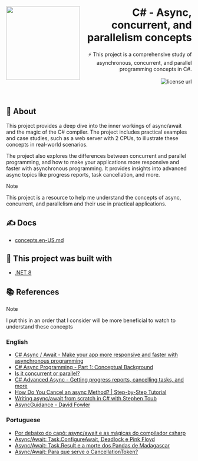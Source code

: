 <h1 align="right">
  <img src="https://cdn3d.iconscout.com/3d/premium/thumb/parallel-world-7642374-6185243.png?f=webp" width="200px" align="left" />
  C# - Async, concurrent, and parallelism concepts
</h1>

<p align="right">
  ⚡ This project is a comprehensive study of asynchronous, concurrent, and parallel programming concepts in C#.
  <br><br>
  <!-- License -->
  <a>
    <img alt="license url" src="https://img.shields.io/badge/license%20-MIT-1C1E26?style=for-the-badge&labelColor=75387A&color=FF822D">
  </a>
</p>
<br>

## :open_book: About

This project provides a deep dive into the inner workings of async/await and the magic of the C# compiler. The project includes practical examples and case studies, such as a web server with 2 CPUs, to illustrate these concepts in real-world scenarios.

The project also explores the differences between concurrent and parallel programming, and how to make your applications more responsive and faster with asynchronous programming. It provides insights into advanced async topics like progress reports, task cancellation, and more.

> [!NOTE]
> This project is a resource to help me understand the concepts of async, concurrent, and parallelism and their use in practical applications.

## ✍️ Docs

- [concepts.en-US.md](docs/concepts.en-US.md)

## :bricks: This project was built with

- [.NET 8](https://learn.microsoft.com/en-us/dotnet/core/whats-new/dotnet-8/overview)

## 📚 References

> [!NOTE]
> I put this in an order that I consider will be more beneficial to watch to understand these concepts

### English

- [C# Async / Await - Make your app more responsive and faster with asynchronous programming](https://www.youtube.com/watch?v=2moh18sh5p4)
- [C# Async Programming - Part 1: Conceptual Background](https://www.youtube.com/watch?v=FIZVKteEFyk)
- [Is it concurrent or parallel?](https://www.youtube.com/watch?v=r2__Rw8vu1M)
- [C# Advanced Async - Getting progress reports, cancelling tasks, and more](https://www.youtube.com/watch?v=ZTKGRJy5P2M)
- [How Do You Cancel an async Method? | Step-by-Step Tutorial](https://www.youtube.com/watch?v=PQORTKShZFw)
- [Writing async/await from scratch in C# with Stephen Toub](https://www.youtube.com/watch?v=R-z2Hv-7nxk)
- [AsyncGuidance - David Fowler](https://github.com/davidfowl/AspNetCoreDiagnosticScenarios/blob/master/AsyncGuidance.md)

### Portuguese

- [Por debaixo do capô: async/await e as mágicas do compilador csharp](https://dev.to/angelobelchior/por-debaixo-do-capo-asyncawait-e-as-magicas-do-compilador-csharp-28ol)
- [Async/Await: Task.ConfigureAwait, Deadlock e Pink Floyd](https://dev.to/angelobelchior/taskconfigureawait-deadlock-e-pink-floyd-416g)
- [Async/Await: Task.Result e a morte dos Pandas de Madagascar](https://dev.to/angelobelchior/por-debaixo-do-capo-taskresult-e-a-morte-dos-pandas-de-madagascar-5071)
- [Async/Await: Para que serve o CancellationToken?](https://dev.to/angelobelchior/asyncawait-para-que-serve-o-cancellationtoken-nm7)

